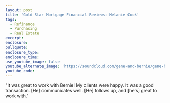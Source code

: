 ```yaml
---
layout: post
title: 'Gold Star Mortgage Financial Reviews: Melanie Cook'
tags:
  - Refinance
  - Purchasing
  - Real Estate
excerpt:
enclosure:
pullquote:
enclosure_type:
enclosure_time:
use_youtube_image: false
youtube_alternate_image: 'https://soundcloud.com/gene-and-bernie/gene-bernie-melanie-cook'
youtube_code:
---
```



"It was great to work with Bernie! My clients were happy. It was a good transaction. [He] communicates well. [He] follows up, and [he's] great to work with."